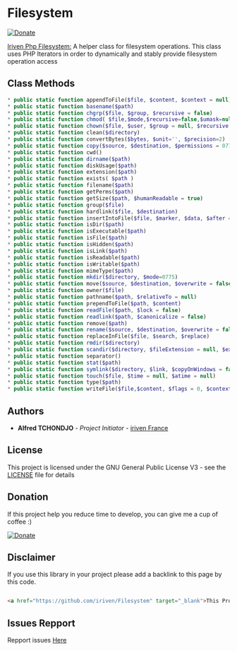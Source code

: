 # Filesystem
[![Donate](https://img.shields.io/badge/Donate-PayPal-green.svg)](https://www.paypal.com/cgi-bin/webscr?cmd=_s-xclick&hosted_button_id=XDCFPNTKUC4TU)

[Iriven Php Filesystem:](https://github.com/iriven/PhpLogger) A helper class for filesystem operations. This class uses PHP Iterators in order to dynamically and stably provide filesystem operation access


## Class Methods
```php
* public static function appendToFile($file, $content, $context = null)
* public static function basename($path)
* public static function chgrp($file, $group, $recursive = false)
* public static function chmod( $file,$mode,$recursive=false,$umask=null)
* public static function chown($file, $user, $group = null, $recursive = false)
* public static function clean($directory)
* public static function convertBytes($bytes, $unit='', $precision=2)
* public static function copy($source, $destination, $permissions = 0775)
* public static function cwd()
* public static function dirname($path)
* public static function diskUsage($path)
* public static function extension($path)
* public static function exists( $path )
* public static function filename($path)
* public static function getPerms($path)
* public static function getSize($path, $humanReadable = true)
* public static function group($file)
* public static function hardlink($file, $destination)
* public static function insertIntoFile($file, $marker, $data, $after = true)
* public static function isDir($path)
* public static function isExecutable($path)
* public static function isFile($path)
* public static function isHidden($path)
* public static function isLink($path)
* public static function isReadable($path)
* public static function isWritable($path)
* public static function mimeType($path)
* public static function mkdir($directory, $mode=0775)
* public static function move($source, $destination, $overwrite = false)
* public static function owner($file)
* public static function pathname($path, $relativeTo = null)
* public static function prependToFile($path, $content)
* public static function readFile($path, $lock = false)
* public static function readlink($path, $canonicalize = false)
* public static function remove($path)
* public static function rename($source, $destination, $overwrite = false)
* public static function replaceInFile($file, $search, $replace)
* public static function rmdir($directory)
* public static function scandir($directory, $fileExtension = null, $excludeHidden=false, $childFirst=true)
* public static function separator()
* public static function stat($path)
* public static function symlink($directory, $link, $copyOnWindows = false)
* public static function touch($file, $time = null, $atime = null)
* public static function type($path)
* public static function writeFile($file,$content, $flags = 0, $context = null)
```
## Authors

* **Alfred TCHONDJO** - *Project Initiator* - [iriven France](https://www.facebook.com/Tchalf)

## License

This project is licensed under the GNU General Public License V3 - see the [LICENSE](LICENSE) file for details

## Donation

If this project help you reduce time to develop, you can give me a cup of coffee :)

[![Donate](https://img.shields.io/badge/Donate-PayPal-green.svg)](https://www.paypal.com/cgi-bin/webscr?cmd=_s-xclick&hosted_button_id=XDCFPNTKUC4TU)

## Disclaimer

If you use this library in your project please add a backlink to this page by this code.

```html

<a href="https://github.com/iriven/Filesystem" target="_blank">This Project Uses Alfred's TCHONDJO  Filesystem Library.</a>
```
## Issues Repport
Repport issues [Here](https://github.com/iriven/Filesystem/issues)
